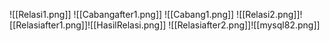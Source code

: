 ![[Relasi1.png]]
![[Cabangafter1.png]]
![[Cabang1.png]]
![[Relasi2.png]]![[Relasiafter1.png]]![[HasilRelasi.png]]
![[Relasiafter2.png]]![[mysql82.png]]